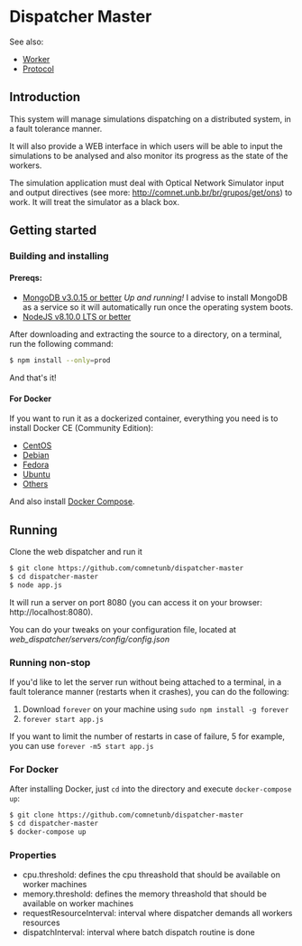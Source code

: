 # Dispatcher Master

See also: 

- [Worker](https://github.com/comnetunb/dispatcher-worker)
- [Protocol](https://github.com/comnetunb/dispatcher-protocol)

## Introduction

This system will manage simulations dispatching on a distributed system, in a fault tolerance manner.

It will also provide a WEB interface in which users will be able to input the simulations to be analysed and also monitor its progress as the state of the workers.

The simulation application must deal with Optical Network Simulator input and output directives (see more: http://comnet.unb.br/br/grupos/get/ons) to work. It will treat the simulator as a black box.

## Getting started

### Building and installing

#### Prereqs:
- [MongoDB v3.0.15 or better](https://www.mongodb.com/download-center?jmp=nav#community) *Up and running!* I advise to install MongoDB as a service so it will automatically run once the operating system boots.
- [NodeJS v8.10.0 LTS or better](https://nodejs.org/en/)

After downloading and extracting the source to a directory, on a terminal, run the following command:

```bash
$ npm install --only=prod
```

And that's it!

#### For Docker

If you want to run it as a dockerized container, everything you need is to install Docker CE (Community Edition):

- [CentOS](https://docs.docker.com/install/linux/docker-ce/centos/)
- [Debian](https://docs.docker.com/install/linux/docker-ce/debian/)
- [Fedora](https://docs.docker.com/install/linux/docker-ce/fedora/)
- [Ubuntu](https://docs.docker.com/install/linux/docker-ce/ubuntu/)
- [Others](https://docs.docker.com/install/linux/docker-ce/binaries)

And also install [Docker Compose](https://docs.docker.com/compose/install/).

## Running

Clone the web dispatcher and run it

```bash
$ git clone https://github.com/comnetunb/dispatcher-master
$ cd dispatcher-master
$ node app.js
```

It will run a server on port 8080 (you can access it on your browser: http://localhost:8080).

You can do your tweaks on your configuration file, located at *web_dispatcher/servers/config/config.json*

### Running non-stop

If you'd like to let the server run without being attached to a terminal, in a fault tolerance manner (restarts when it crashes), you can do the following:

1. Download `forever` on your machine using `sudo npm install -g forever`
2. `forever start app.js`

If you want to limit the number of restarts in case of failure, 5 for example, you can use `forever -m5 start app.js`

### For Docker

After installing Docker, just `cd` into the directory and execute `docker-compose up`:

```bash
$ git clone https://github.com/comnetunb/dispatcher-master
$ cd dispatcher-master
$ docker-compose up
```


### Properties
- cpu.threshold: defines the cpu threashold that should be available on worker machines
- memory.threshold: defines the memory threashold that should be available on worker machines
- requestResourceInterval: interval where dispatcher demands all workers resources
- dispatchInterval: interval where batch dispatch routine is done
